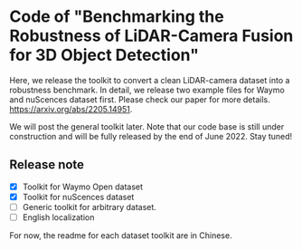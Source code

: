 # Code of "Benchmarking the Robustness of LiDAR-Camera Fusion for 3D Object Detection"

Here, we release the toolkit to convert a clean LiDAR-camera dataset into a robustness benchmark. In detail, we release two example files for Waymo and nuScences dataset first. Please check our paper for more details. https://arxiv.org/abs/2205.14951.

We will post the general toolkit later. Note that our code base is still under construction and will be fully released by the end of June 2022. Stay tuned!

## Release note
- [x] Toolkit for Waymo Open dataset
- [x] Toolkit for nuScences dataset
- [ ] Generic toolkit for arbitrary dataset. 
- [ ] English localization

For now, the readme for each dataset toolkit are in Chinese. 



